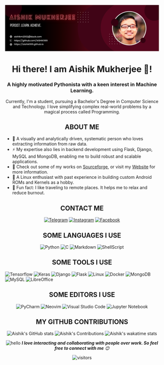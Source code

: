 <img src="resources/banner.png"/>


<h1 align="center"> Hi there! I am Aishik Mukherjee 👋!</h1>

<h3 align="center">A highly motivated Pythonista with a keen interest in Machine Learning.</h3>
<p align="center">Currently, I'm a student, pursuing a Bachelor's Degree in Computer Science and Technology. I love simplifying complex real-world problems by a magical process called Programming.</p>


<h2 align="center">ABOUT ME</h2>

* 📜 A visually and analytically driven, systematic person who loves extracting information from raw data.
* ⚡ My expertise also lies in backend development using Flask, Django, MySQL and MongoDB, enabling me to build robust and scalable applications.
* 🌱 Check out some of my works on [Sourceforge](https://sourceforge.net/u/aishik999/profile "Teleport to Sourceforge"), or visit my [Website](https://aishik999.github.io "Teleport to my website") for more information.
* 🌈 A Linux enthusiast with past experience in building custom Android ROMs and Kernels as a hobby. 
* 📝 Fun fact: I like traveling to remote places. It helps me to relax and reduce burnout.


<h2 align="center">CONTACT ME</h2>
<div align="center">

<a href="https://https://t.me/AISHIK999/" title="Telegram">
<img src="https://img.shields.io/badge/Telegram-2CA5E0?style=for-the-badge&logo=telegram&logoColor=white" alt="Telegram"></a>
<a href="https://www.instagram.com/aishik999/" title="Instagram">
<img src="https://img.shields.io/badge/Instagram-E4405F?style=for-the-badge&logo=instagram&logoColor=white" alt="Instagram"></a>
<a href="https://www.facebook.com/aishik.mukherjee.503" title="Facebook">
<img src="https://img.shields.io/badge/Facebook-1877F2?style=for-the-badge&logo=facebook&logoColor=white" alt="Facebook"></a>

</div>


<h2 align="center">SOME LANGUAGES I USE</h2>

<div align="center">

![Python](https://img.shields.io/badge/Python-3776AB?style=for-the-badge&logo=python&logoColor=white)
![C](https://img.shields.io/badge/c-%2300599C.svg?style=for-the-badge&logo=c&logoColor=white)
![Markdown](https://img.shields.io/badge/Markdown-000000?style=for-the-badge&logo=markdown&logoColor=white)
![ShellScript](https://img.shields.io/badge/Shell_Script-121011?style=for-the-badge&logo=gnu-bash&logoColor=white)

</div>


<h2 align="center">SOME TOOLS I USE</h2>

<div align="center>

![Scikit Learn](https://img.shields.io/badge/scikit_learn-F7931E?style=for-the-badge&logo=scikit-learn&logoColor=white)
![Tensorflow](https://img.shields.io/badge/TensorFlow-FF6F00?style=for-the-badge&logo=TensorFlow&logoColor=white)
![Keras](https://img.shields.io/badge/Keras-D00000?style=for-the-badge&logo=Keras&logoColor=white)
![Django](https://img.shields.io/badge/django-%23092E20.svg?style=for-the-badge&logo=django&logoColor=white)
![Flask](https://img.shields.io/badge/Flask-000000?style=for-the-badge&logo=flask&logoColor=white)
![Linux](https://img.shields.io/badge/Linux-FCC624?style=for-the-badge&logo=linux&logoColor=black)
![Docker](https://img.shields.io/badge/Docker-2CA5E0?style=for-the-badge&logo=docker&logoColor=white)
![MongoDB](https://img.shields.io/badge/MongoDB-%234ea94b.svg?style=for-the-badge&logo=mongodb&logoColor=white)
![MySQL](https://img.shields.io/badge/mysql-%2300f.svg?style=for-the-badge&logo=mysql&logoColor=white)
![LibreOffice](https://img.shields.io/badge/LibreOffice-%2318A303?style=for-the-badge&logo=LibreOffice&logoColor=white)

</div>


<h2 align="center">SOME EDITORS I USE</h2>

<div align="center">

![PyCharm](https://img.shields.io/badge/pycharm-143?style=for-the-badge&logo=pycharm&logoColor=black&color=black&labelColor=green)
![Neovim](https://img.shields.io/badge/NeoVim-%2357A143.svg?&style=for-the-badge&logo=neovim&logoColor=white)
![Visual Studio Code](https://img.shields.io/badge/Visual%20Studio%20Code-0078d7.svg?style=for-the-badge&logo=visual-studio-code&logoColor=white)
![Jupyter Notebook](https://img.shields.io/badge/jupyter-%23FA0F00.svg?style=for-the-badge&logo=jupyter&logoColor=white)

</div>


<h2 align="center">MY GITHUB CONTRIBUTIONS</h2>

<div align="center">

![Aishik's GitHub stats](https://github-readme-stats.vercel.app/api?username=AISHIK999&show_icons=true&theme=chartreuse-dark)
![Aishik's Contributions](https://github-readme-streak-stats.herokuapp.com/?user=AISHIK999&theme=chartreuse-dark&show_icons=true)
![Aishik's wakatime stats](https://github-readme-stats.vercel.app/api/wakatime?username=AISHIK999&theme=chartreuse-dark&langs_count=15&custom_title=Progress)

</div>


<div align="center">

<img src="https://media.giphy.com/media/LnQjpWaON8nhr21vNW/giphy.gif" width="60" alt="hello"> <em>
<b>I love interacting and collaborating with people over work. So feel free to connect with me</b> 😊
</em>
<br/>

![visitors](https://visitor-badge.laobi.icu/badge?page_id=AISHIK999.AISHIK999)

</div>

